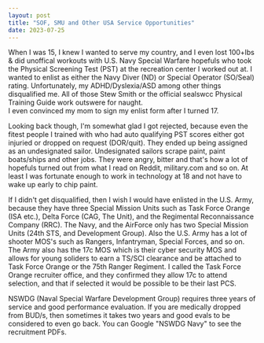 ```yaml
---
layout: post
title: "SOF, SMU and Other USA Service Opportunities"
date: 2023-07-25
---
```


When I was 15, I knew I wanted to serve my country, and I even lost 100+lbs & did unoffical workouts with U.S. Navy Special Warfare hopefuls who took the Physical Screening Test (PST) at the recreation center I worked out at.
I wanted to enlist as either the Navy Diver (ND) or Special Operator (SO/Seal) rating. Unfortunately, my ADHD/Dyslexia/ASD among other things disqualified me. All of those Stew Smith or the official sealswcc Physical Training Guide work outswere for naught.  
I even convinced my mom to sign my enlist form after I turned 17. 

Looking back though, I'm somewhat glad I got rejected, because even the fitest people I trained with who had auto qualifying PST scores either got injuried or dropped on request (DOR/quit). They ended up being assigned as an undesignated sailor.
Undesignated sailors scrape paint, paint boats/ships and other jobs. They were angry, bitter and that's how a lot of hopefuls turned out from what I read on Reddit, military.com and so on.
At least I was fortunate enough to work in technology at 18 and not have to wake up early to chip paint.

If I didn't get disqualified, then I wish I would have enlisted in the U.S. Army, because they have three Special Mission Units such as Task Force Orange (ISA etc.), Delta Force (CAG, The Unit), and the Regimental Reconnaissance Company (RRC). The Navy, and the AirForce only has two Special Mission Units (24th STS, and Development Group).
Also the U.S. Army has a lot of shooter MOS's such as Rangers, Infantryman, Special Forces, and so on. The Army also has the 17c MOS which is their cyber security MOS and allows for young soliders to earn a TS/SCI clearance and be attached to Task Force Orange or the 75th Ranger Regiment.
I called the Task Force Orange recruiter office, and they confirmed they allow 17c to attend selection, and that if selected it would be possible to be their last PCS.

NSWDG (Naval Special Warfare Development Group) requires three years of service and good performance evaluation. If you are medically dropped from BUD/s, then sometimes it takes two years and good evals to be considered to even go back.
You can Google "NSWDG Navy" to see the recruitment PDFs.
